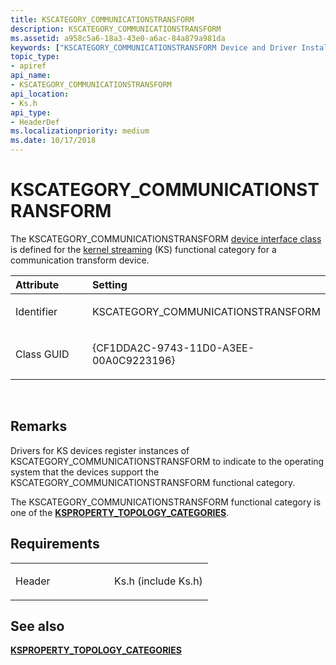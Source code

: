 ```yaml
---
title: KSCATEGORY_COMMUNICATIONSTRANSFORM
description: KSCATEGORY_COMMUNICATIONSTRANSFORM
ms.assetid: a958c5a6-18a3-43e0-a6ac-84a879a981da
keywords: ["KSCATEGORY_COMMUNICATIONSTRANSFORM Device and Driver Installation"]
topic_type:
- apiref
api_name:
- KSCATEGORY_COMMUNICATIONSTRANSFORM
api_location:
- Ks.h
api_type:
- HeaderDef
ms.localizationpriority: medium
ms.date: 10/17/2018
---
```


# KSCATEGORY_COMMUNICATIONSTRANSFORM


The KSCATEGORY_COMMUNICATIONSTRANSFORM [device interface class](https://msdn.microsoft.com/library/windows/hardware/ff541339) is defined for the [kernel streaming](https://msdn.microsoft.com/library/windows/hardware/ff568277) (KS) functional category for a communication transform device.

<table>
<colgroup>
<col width="50%" />
<col width="50%" />
</colgroup>
<thead>
<tr class="header">
<th align="left">Attribute</th>
<th align="left">Setting</th>
</tr>
</thead>
<tbody>
<tr class="odd">
<td align="left"><p>Identifier</p></td>
<td align="left"><p>KSCATEGORY_COMMUNICATIONSTRANSFORM</p></td>
</tr>
<tr class="even">
<td align="left"><p>Class GUID</p></td>
<td align="left"><p>{CF1DDA2C-9743-11D0-A3EE-00A0C9223196}</p></td>
</tr>
</tbody>
</table>

 

Remarks
-------

Drivers for KS devices register instances of KSCATEGORY_COMMUNICATIONSTRANSFORM to indicate to the operating system that the devices support the KSCATEGORY_COMMUNICATIONSTRANSFORM functional category.

The KSCATEGORY_COMMUNICATIONSTRANSFORM functional category is one of the [**KSPROPERTY_TOPOLOGY_CATEGORIES**](https://msdn.microsoft.com/library/windows/hardware/ff565799).

Requirements
------------

<table>
<colgroup>
<col width="50%" />
<col width="50%" />
</colgroup>
<tbody>
<tr class="odd">
<td align="left"><p>Header</p></td>
<td align="left">Ks.h (include Ks.h)</td>
</tr>
</tbody>
</table>

## See also


[**KSPROPERTY_TOPOLOGY_CATEGORIES**](https://msdn.microsoft.com/library/windows/hardware/ff565799)

 

 







